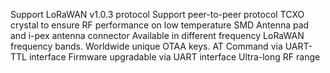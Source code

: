 Support LoRaWAN v1.0.3 protocol
Support peer-to-peer protocol
TCXO crystal to ensure RF performance on low temperature
SMD Antenna pad and i-pex antenna connector
Available in different frequency LoRaWAN frequency bands.
Worldwide unique OTAA keys.
AT Command via UART-TTL interface
Firmware upgradable via UART interface
Ultra-long RF range
